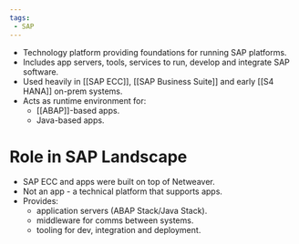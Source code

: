 ```yaml
---
tags:
 - SAP
---
```


- Technology platform providing foundations for running SAP platforms.
- Includes app servers, tools, services to run, develop and integrate SAP software.
- Used heavily in [[SAP ECC]], [[SAP Business Suite]] and early [[S4 HANA]] on-prem systems.
- Acts as runtime environment for:
	- [[ABAP]]-based apps.
	- Java-based apps.
# Role in SAP Landscape

- SAP ECC and apps were built on top of Netweaver.
- Not an app - a technical platform that supports apps.
- Provides:
	- application servers (ABAP Stack/Java Stack).
	- middleware for comms between systems.
	- tooling for dev, integration and deployment.

